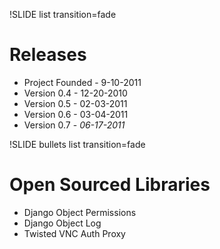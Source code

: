 !SLIDE list transition=fade

# Releases 

* Project Founded - 9-10-2011
* Version 0.4 - 12-20-2010
* Version 0.5 - 02-03-2011
* Version 0.6 - 03-04-2011
* Version 0.7 - _06-17-2011_

!SLIDE bullets list transition=fade

# Open Sourced Libraries

* Django Object Permissions
* Django Object Log
* Twisted VNC Auth Proxy
